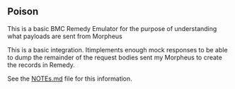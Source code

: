 ## Poison 

This is a basic BMC Remedy Emulator for the purpose of understanding what payloads are sent from Morpheus

This is a basic integration. Itimplements enough mock responses to be able to dump the remainder of the 
request bodies sent my Morpheus to create the records in Remedy.

See the [NOTEs.md](NOTES.md) file for this information.


